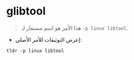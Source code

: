 # glibtool

> هذا الأمر هو اسم مستعار لـ `-p linux libtool`.

- إعرض التوثيقات للأمر الأصلي:

`tldr -p linux libtool`
